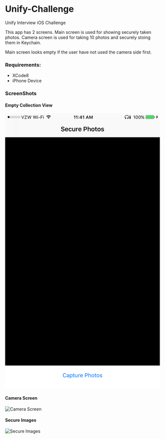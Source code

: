 # Unify-Challenge
Unify Interview iOS Challenge

This app has 2 screens. Main screen is used for showing securely taken photos. Camera screen is used for taking 10 photos and securely stoing them in Keychain.

Main screen looks empty if the user have not used the camera side first.
### Requirements:
* XCode8
* iPhone Device


### ScreenShots
#### Empty Collection View
![Empty Collection View](https://github.com/gungorbasa/Unify-Challenge/blob/master/IMG_0413.PNG)
#### Camera Screen
![Camera Screen](https://github.com/gungorbasa/Unify-Challenge/blob/master/IMG_0414.PNG)
#### Secure Images
![Secure Images](https://github.com/gungorbasa/Unify-Challenge/blob/master/IMG_0415.PNG)
